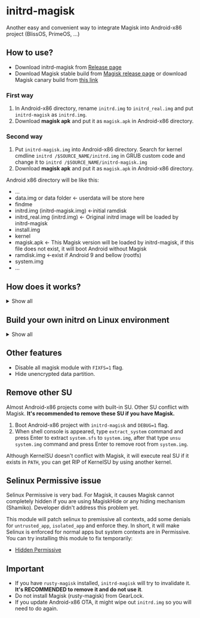 # initrd-magisk
Another easy and convenient way to integrate Magisk into Android-x86 project (BlissOS, PrimeOS, ...)


## How to use?

- Download initrd-magisk from [Release page](https://github.com/HuskyDG/initrd-magisk/releases)
- Download Magisk stable build from [Magisk release page](https://github.com/topjohnwu/Magisk/releases/tag/v24.3) or download Magisk canary build from [this link](https://raw.githubusercontent.com/topjohnwu/magisk-files/canary/app-debug.apk)


### First way

1. In Android-x86 directory, rename `initrd.img` to `initrd_real.img` and put `initrd-magisk` as `initrd.img`.
2. Download **magisk apk** and put it as `magisk.apk` in Android-x86 directory.

### Second way

1. Put `initrd-magisk.img` into Android-x86 directory. Search for kernel cmdline `initrd /$SOURCE_NAME/initrd.img` in GRUB custom code and change it to `initrd /$SOURCE_NAME/initrd-magisk.img`
2. Download **magisk apk** and put it as `magisk.apk` in Android-x86 directory.


Android x86 directory will be like this:

- ...
- data.img or data folder ← userdata will be store here
- findme
- initrd.img (initrd-magisk.img) ←initial ramdisk
- initrd_real.img (initrd.img) ← Original initrd image will be loaded by initrd-magisk
- install.img
- kernel
- magisk.apk ← This Magisk version will be loaded by initrd-magisk, if this file does not exist, it will boot Android without Magisk
- ramdisk.img ←exist if Android 9 and bellow (rootfs)
- system.img
- ...


## How does it works?

<details>
<summary>Show all</summary>

### initrd-magisk boot stage

- System launched with **initrd-magisk** (`initrd.img`) unpacked into root directory in first stage, then unpack original `initrd_real.img` to root directory.
- Extract `magisk.apk` and put binaries into `/magisk`
- Put `99_magisk` script into `/scripts`
- Launch `init` script from original `initrd_real.img` and continue to boot.

### original initrd boot stage

- Execute `99_magisk` script to patch Android's root directory
  - Mount tmpfs on `/android/dev`.
  - **On rootfs (read-write rootdir)**, directly add magisk binaries into `/android/magisk` and inject magisk services into `/init.rc`. **On system-as-root (read-only rootdir)**, mount overlay on `/android/system/etc/init`, add magisk binaries into `/android/system/etc/init/magisk` and inject magisk services into  `/android/system/etc/init/magisk.rc`.
  - **Pre-init sepolicy patch**: Patch sepolicy file by using `magiskpolicy` tool, dump it into `/android/dev/.overlay/sepolicy` and mount bind on `/sepolicy` or vendor precompiled sepolicy.
  - Unmount `/android/dev`.
- `init` switch root directory to `/android` and execute `/init` to boot Android.

### Android boot stage

- Android boot with Magisk

</details>


## Build your own initrd on Linux environment

<details>
<summary>Show all</summary>

1. Prepare environment:
```
apt update; apt upgrade
pkg install git
pkg install cpio
```

2. Clone this repo by:

```
git clone http://github.com/huskydg/initrd-magisk
```

3. Change current directory to `~/initrd-magisk`:
```
cd ~/initrd-magisk
```

4. Build with these command:
```
chmod -R 777 *; ln -fs /bin/ld-linux.so.2 lib/ld-linux.so.2; find * | cpio -o -H newc | gzip > ../initrd-magisk.img
```
</details>

## Other features

- Disable all magisk module with `FIXFS=1` flag.
- Hide unencrypted data partition.

## Remove other SU

Almost Android-x86 projects come with built-in SU. Other SU conflict with Magisk. **It's recommended to remove these SU if you have Magisk.**

1. Boot Android-x86 project with `initrd-magisk` and `DEBUG=1` flag.
2. When shell console is appeared, type `extract_system` command and press Enter to extract `system.sfs` to `system.img`, after that type `unsu system.img` command and press Enter to remove root from `system.img`.

Although KernelSU doesn't conflict with Magisk, it will execute real SU if it exists in `PATH`, you can get RIP of KernelSU by using another kernel.

## Selinux Permissive issue

Selinux Permissive is very bad. For Magisk, it causes Magisk cannot completely hidden if you are using MagiskHide or any hiding mechanism (Shamiko). Developer didn't address this problem yet. 

This module will patch selinux to premissive all contexts, add some denials for `untrusted_app`, `isolated_app` and enforce they. In short, it will make Selinux is enforced for normal apps but system contexts are in Permissive. You can try installing this module to fix temporarily:

- [Hidden Permissive](https://huskydg.github.io/hidden_permissive)

## Important

- If you have `rusty-magisk` installed, `initrd-magisk` will try to invalidate it. **It's RECOMMENDED to remove it and do not use it**.
- Do not install Magisk (rusty-magisk) from GearLock.
- If you update Android-x86 OTA, it might wipe out `initrd.img` so you will need to do again.

